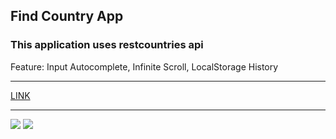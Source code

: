 <h2>Find Country App</h2>
<h3>This application uses restcountries api </h3>
<p>Feature: Input Autocomplete, Infinite Scroll, LocalStorage History</p>
<hr/>
<a href="http://ilhov.space/examples/autocomplete/index.html#">LINK</a>
<hr/>
<img src='http://ilhov.space/img-github/Find-Country__app-1.png'>
<img src='http://ilhov.space/img-github/Find-Country__app-2.png'>

